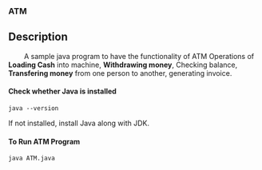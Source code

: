 ### ATM 

  ## Description ##

  &nbsp;&nbsp;&nbsp;&nbsp;&nbsp;&nbsp;&nbsp;&nbsp;A sample java program to have the functionality of ATM Operations of **Loading Cash** into machine,
  **Withdrawing money**, Checking balance, **Transfering money** from one person to another, generating invoice.

  #### Check whether Java is installed ####

  ```
  java --version
  ```

  If not installed, install Java along with JDK.

  #### To Run ATM Program ####
  ```
  java ATM.java
  ```
